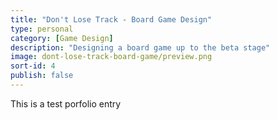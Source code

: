 ```yaml
---
title: "Don't Lose Track - Board Game Design"
type: personal
category: [Game Design]
description: "Designing a board game up to the beta stage"
image: dont-lose-track-board-game/preview.png
sort-id: 4
publish: false
---
```

This is a test porfolio entry
